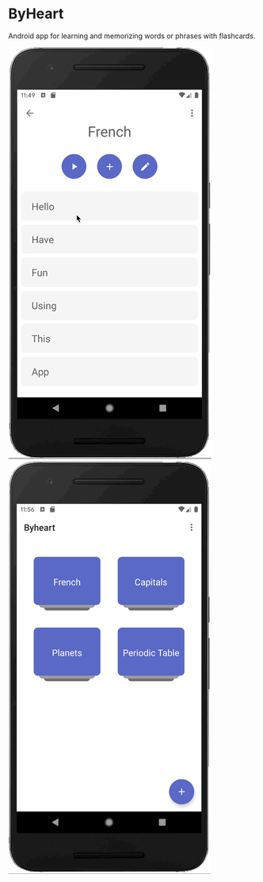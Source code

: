 # ByHeart
Android app for learning and memorizing words or phrases with flashcards.

![img](https://github.com/Bryanx/byheart/blob/master/demo/demo1.gif)
![img](https://github.com/Bryanx/byheart/blob/master/demo/demo2.gif)